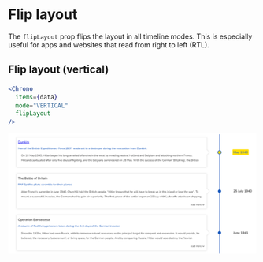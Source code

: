 # Flip layout

The `flipLayout` prop flips the layout in all timeline modes. This is especially useful for apps and websites that read from right to left (RTL).

## Flip layout (vertical)

```jsx
<Chrono
  items={data}
  mode="VERTICAL"
  flipLayout
/>
```

![flip-layout](../assets/flip-layout.png)